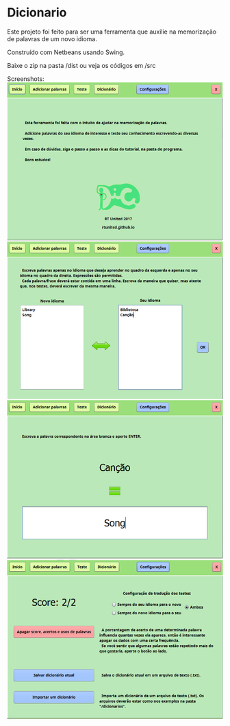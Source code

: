 # Dicionario

Este projeto foi feito para ser uma ferramenta que auxilie na memorização de palavras de um novo idioma.

Construído com Netbeans usando Swing.

Baixe o zip na pasta /dist ou veja os códigos em /src

Screenshots:
![alt tag](https://raw.githubusercontent.com/RTUnited/Dicionario/master/screenshots/screenshot1.PNG)
![alt tag](https://raw.githubusercontent.com/RTUnited/Dicionario/master/screenshots/screenshot2.PNG)
![alt tag](https://raw.githubusercontent.com/RTUnited/Dicionario/master/screenshots/screenshot3.PNG)
![alt tag](https://raw.githubusercontent.com/RTUnited/Dicionario/master/screenshots/screenshot4.PNG)
